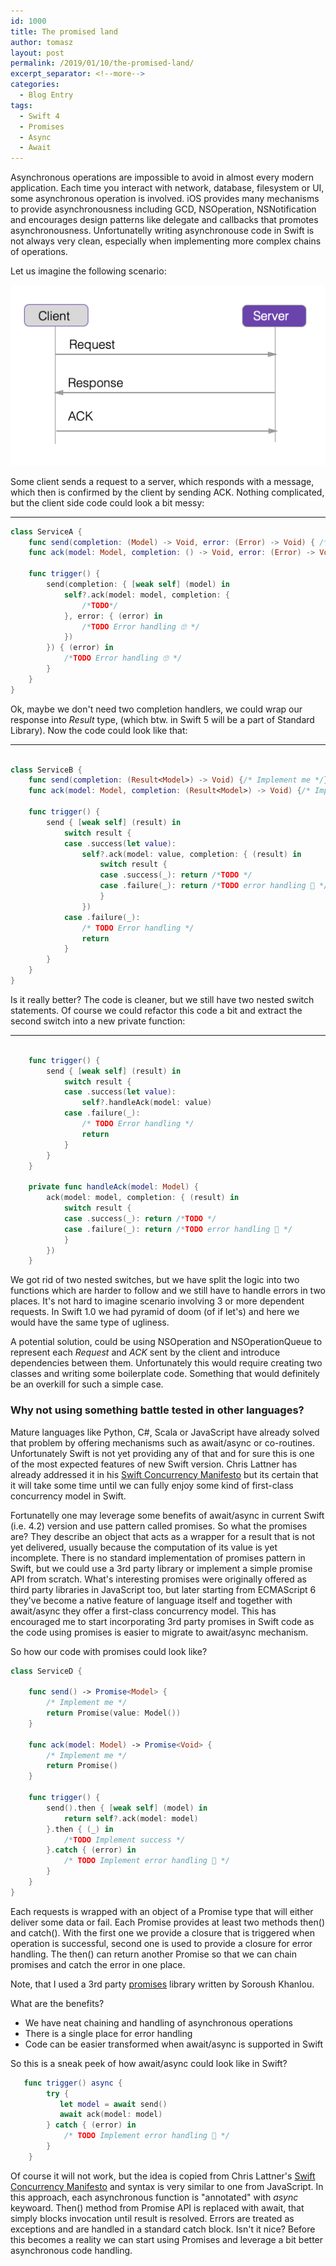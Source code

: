 ```yaml
---
id: 1000
title: The promised land
author: tomasz
layout: post
permalink: /2019/01/10/the-promised-land/
excerpt_separator: <!--more-->
categories:
  - Blog Entry
tags:
  - Swift 4
  - Promises
  - Async
  - Await
---
```

Asynchronous operations are impossible to avoid in almost every modern application. Each time you interact with network, database, filesystem or UI, some asynchronous operation is involved. iOS provides many mechanisms to provide asynchronousness including GCD, NSOperation, NSNotification and encourages design patterns like delegate and callbacks that promotes asynchronousness. Unfortunatelly writing asynchronouse code in Swift is not always very clean, especially when implementing more complex chains of operations.

<!--more-->

Let us imagine the following scenario:


![inline](/assets/thepromisedland-flow.png)

Some client sends a request to a server, which responds with a message, which then is confirmed by the client by sending ACK. Nothing complicated, but the client side code could look a bit messy:

---

```swift
class ServiceA {
    func send(completion: (Model) -> Void, error: (Error) -> Void) { /* TODO */ }
    func ack(model: Model, completion: () -> Void, error: (Error) -> Void) { /* TODO */}

    func trigger() {
        send(completion: { [weak self] (model) in
            self?.ack(model: model, completion: {
                /*TODO*/
            }, error: { (error) in
                /*TODO Error handling 🙄 */
            })
        }) { (error) in
            /*TODO Error handling 🙄 */
        }
    }
}
```

Ok, maybe we don't need two completion handlers, we could wrap our response into _Result_ type, (which btw. in Swift 5 will be a part of Standard Library). Now the code could look like that:

--- 
```swift

class ServiceB {
    func send(completion: (Result<Model>) -> Void) {/* Implement me */}
    func ack(model: Model, completion: (Result<Model>) -> Void) {/* Implement me */}

    func trigger() {
        send { [weak self] (result) in
            switch result {
            case .success(let value):
                self?.ack(model: value, completion: { (result) in
                    switch result {
                    case .success(_): return /*TODO */
                    case .failure(_): return /*TODO error handling 🤫 */
                    }
                })
            case .failure(_):
                /* TODO Error handling */
                return
            }
        }
    }
}

```

Is it really better? The code is cleaner, but we still have two nested switch statements. Of course we could refactor this code a bit and extract the second switch into a new private function:

---

```swift

    func trigger() {
        send { [weak self] (result) in
            switch result {
            case .success(let value):
                self?.handleAck(model: value)
            case .failure(_):
                /* TODO Error handling */
                return
            }
        }
    }

    private func handleAck(model: Model) {
        ack(model: model, completion: { (result) in
            switch result {
            case .success(_): return /*TODO */
            case .failure(_): return /*TODO error handling 🤫 */
            }
        })
    }

```

We got rid of two nested switches, but we have split the logic into two functions which are harder to follow and we still have to handle errors in two places.
It's not hard to imagine scenario involving 3 or more dependent requests. In Swift 1.0 we had pyramid of doom (of if let's) and here we would have the same type of ugliness.

A potential solution, could be using NSOperation and NSOperationQueue to represent each _Request_ and _ACK_ sent by the client and introduce dependencies between them. Unfortunately this would require creating two classes and writing some boilerplate code. Something that would definitely be an overkill for such a simple case.

### Why not using something battle tested in other languages?

Mature languages like Python, C#, Scala or JavaScript have already solved that problem by offering mechanisms such as await/async or co-routines. Unfortunately Swift is not yet providing any of that and for sure this is one of the most expected features of new Swift version. Chris Lattner has already addressed it in his [Swift Concurrency Manifesto](https://gist.github.com/lattner/31ed37682ef1576b16bca1432ea9f782) but its certain that it will take some time until we can fully enjoy some kind of first-class concurrency model in Swift. 

Fortunatelly one may leverage some benefits of await/async in current Swift (i.e. 4.2) version and use pattern called promises. So what the promises are? They describe an object that acts as a wrapper for a result that is not yet delivered, usually because the computation of its value is yet incomplete. There is no standard implementation of promises pattern in Swift, but we could use a 3rd party library or implement a simple promise API from scratch. What's interesting promises were originally offered as third party libraries in JavaScript too, but later starting from ECMAScript 6 they've become a native feature of language itself and together with await/async they offer a first-class concurrency model. This has encouraged me to start incorporating 3rd party promises in Swift code as the code using promises is easier to migrate to await/async mechanism.  

So how our code with promises could look like?

```swift
class ServiceD {

    func send() -> Promise<Model> {
        /* Implement me */
        return Promise(value: Model())
    }

    func ack(model: Model) -> Promise<Void> {
        /* Implement me */
        return Promise()
    }

    func trigger() {
        send().then { [weak self] (model) in
            return self?.ack(model: model)
        }.then { (_) in
            /*TODO Implement success */
        }.catch { (error) in
            /* TODO Implement error handling 🤫 */
        }
    }
}
``` 

Each requests is wrapped with an object of a Promise type that will either deliver some data or fail. Each Promise provides at least two methods then() and catch().
With the first one we provide a closure that is triggered when operation is successful, second one is used to provide a closure for error handling. The then() can return another Promise so that we can chain promises and catch the error in one place.


Note, that I used a 3rd party [promises](https://github.com/khanlou/Promise) library written by Soroush Khanlou.


What are the benefits?

- We have neat chaining and handling of asynchronous operations
- There is a single place for error handling
- Code can be easier transformed when await/async is supported in Swift


So this is a sneak peek of how await/async could look like in Swift?


```swift
   func trigger() async {
        try {
           let model = await send()
           await ack(model: model)
        } catch { (error) in
            /* TODO Implement error handling 🤫 */
        }
    }
```

Of course it will not work, but the idea is copied from Chris Lattner's [Swift Concurrency Manifesto](https://gist.github.com/lattner/31ed37682ef1576b16bca1432ea9f782) and syntax is very similar to one from JavaScript. In this approach, each asynchronous function is "annotated" with _async_ keywoard. Then() method from Promise API is replaced with await, that simply blocks invocation until result is resolved. Errors are treated as exceptions and are handled in a standard catch block. Isn't it nice? Before this becomes a reality we can start using Promises and leverage a bit better asynchronous code handling.




